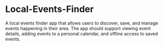 # Local-Events-Finder
A local events finder app that allows users to discover, save, and manage events happening in their area. The app should support viewing event details, adding events to a personal calendar, and offline access to saved events.
